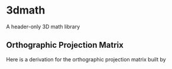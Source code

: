 # 3dmath

A header-only 3D math library

## Orthographic Projection Matrix

Here is a derivation for the orthographic projection matrix built by <insert link to class here>


